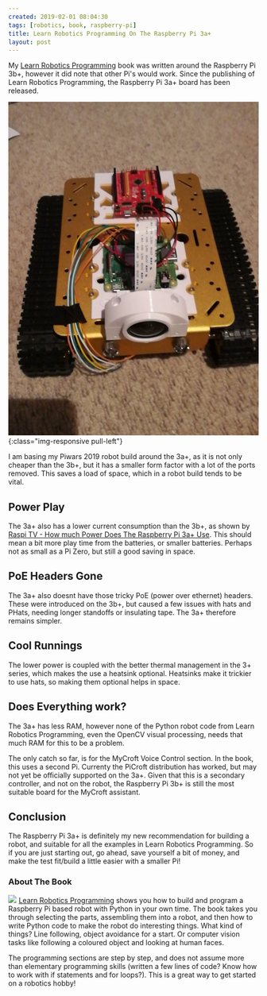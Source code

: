```yaml
---
created: 2019-02-01 08:04:30
tags: [robotics, book, raspberry-pi]
title: Learn Robotics Programming On The Raspberry Pi 3a+
layout: post
---
```

My [Learn Robotics Programming](https://amzn.to/2RZqPIy) book was written around the Raspberry Pi 3b+, however it did note that other Pi's would work. 
Since the publishing of Learn Robotics Programming, the Raspberry Pi 3a+ board has been released.

![My Piwars Robot So Far With The Raspberry Pi 3a+](/galleries/camera_lens_holding_on_piwars_bot.jpg){:class="img-responsive pull-left"}

I am basing my Piwars 2019 robot build around the 3a+, as it is not only cheaper than the 3b+, but it has a smaller form factor with a lot of the ports removed. This saves a load of space, which in a robot build tends to be vital.

## Power Play

The 3a+ also has a lower current consumption than the 3b+, as shown by [Raspi TV - How much Power Does The Raspberry Pi 3a+ Use](https://raspi.tv/2018/how-much-power-does-raspberry-pi-3a-plus-use). This should mean a bit more play time from the batteries, or smaller batteries. Perhaps not as small as a Pi Zero, but still a good saving in space. 

## PoE Headers Gone

The 3a+ also doesnt have those tricky PoE (power over ethernet) headers. These were introduced on the 3b+, but caused a few issues with hats and PHats, needing longer standoffs or insulating tape. The 3a+ therefore remains simpler.

## Cool Runnings

The lower power is coupled with the better thermal management in the 3+ series, which makes the use a heatsink optional. Heatsinks make it trickier to use hats, so making them optional helps in space.

## Does Everything work?

The 3a+ has less RAM, however none of the Python robot code from Learn Robotics Programming, even the OpenCV visual processing, needs that much RAM for this to be a problem.

The only catch so far, is for the MyCroft Voice Control section. In the book, this uses a second Pi. Currenty the PiCroft distribution has worked, but may not yet be officially supported on the 3a+. Given that this is a secondary controller, and not on the robot, the Raspberry Pi 3b+ is still the most suitable board for the MyCroft assistant.

## Conclusion

The Raspberry Pi 3a+ is definitely my new recommendation for building a robot, and suitable for all the examples in Learn Robotics Programming. So if you are just starting out, go ahead, save yourself a bit of money, and make the test fit/build a little easier with a smaller Pi!

### About The Book

<a href="https://www.amazon.co.uk/Learn-Robotics-Programming-autonomous-Raspberry-ebook/dp/B07DT9R42B/ref=as_li_ss_il?ie=UTF8&linkCode=li1&tag=orionrobots-21&linkId=4f408506c16858434100eba00eb4f647&language=en_GB" class="pull-left" target="_blank"><img border="0" src="//ws-eu.amazon-adsystem.com/widgets/q?_encoding=UTF8&ASIN=B07DT9R42B&Format=_SL110_&ID=AsinImage&MarketPlace=GB&ServiceVersion=20070822&WS=1&tag=orionrobots-21&language=en_GB" ></a><img src="https://ir-uk.amazon-adsystem.com/e/ir?t=orionrobots-21&language=en_GB&l=li1&o=2&a=B07DT9R42B" width="1" height="1" border="0" alt="" style="border:none !important; margin:0px !important;" />
[Learn Robotics Programming](https://amzn.to/2RZqPIy) shows you how to build and program a Raspberry Pi based robot with Python in your own time. The book takes you through selecting the parts, assembling them into a robot, and then how to write Python code to make the robot do interesting things. What kind of things? Line following, object avoidance for a start. Or computer vision tasks like following a coloured object and looking at human faces. 

The programming sections are step by step, and does not assume more than elementary programming skills (written a few lines of code? Know how to work with if statements and for loops?). This is a great way to get started on a robotics hobby!

